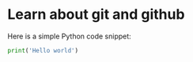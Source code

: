 # Learn about git and github

Here is a simple Python code snippet:

```python
print('Hello world')

```